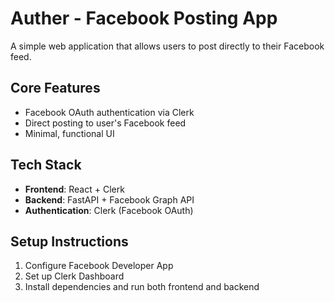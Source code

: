 # Auther - Facebook Posting App

A simple web application that allows users to post directly to their Facebook feed.

## Core Features
- Facebook OAuth authentication via Clerk
- Direct posting to user's Facebook feed
- Minimal, functional UI

## Tech Stack
- **Frontend**: React + Clerk
- **Backend**: FastAPI + Facebook Graph API
- **Authentication**: Clerk (Facebook OAuth)

## Setup Instructions
1. Configure Facebook Developer App
2. Set up Clerk Dashboard
3. Install dependencies and run both frontend and backend 
